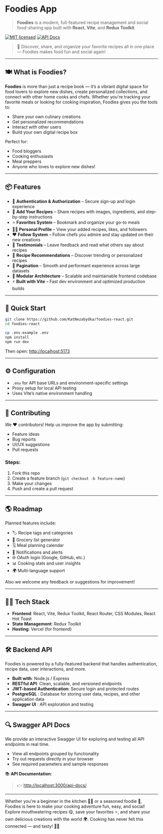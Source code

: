 # Foodies App

> **Foodies** is a modern, full-featured recipe management and social food-sharing app built with **React**, **Vite**, and **Redux Toolkit**.

[![MIT licensed](https://img.shields.io/badge/license-MIT-blue.svg)](LICENSE.MD)
[![API Docs](https://img.shields.io/badge/api-docs-blue?logo=swagger)](http://localhost:3000/api-docs/)

> 💝 Discover, share, and organize your favorite recipes all in one place — Foodies makes food fun and social again!

---

## 🍽️ What is Foodies?

**Foodies** is more than just a recipe book — it’s a vibrant digital space for food lovers to explore new dishes, create personalized collections, and connect with other home cooks and chefs. Whether you're tracking your favorite meals or looking for cooking inspiration, Foodies gives you the tools to:

* Share your own culinary creations
* Get personalized recommendations
* Interact with other users
* Build your own digital recipe box

Perfect for:

* Food bloggers
* Cooking enthusiasts
* Meal preppers
* Anyone who loves to explore new dishes!

---

## 📦 Features

* 🔐 **Authentication & Authorization** – Secure sign-up and login experience
* 🍲 **Add Your Recipes** – Share recipes with images, ingredients, and step-by-step instructions
* ⭐ **Favorites System** – Bookmark and organize your go-to meals
* 👨‍🍳 **Personal Profile** – View your added recipes, likes, and followers
* ❤️ **Follow System** – Follow chefs you admire and stay updated on their new creations
* 💬 **Testimonials** – Leave feedback and read what others say about recipes
* 🔁 **Recipe Recommendations** – Discover trending or personalized recipes
* 📱 **Pagination** – Smooth and performant experience across large datasets
* 🧩 **Modular Architecture** – Scalable and maintainable frontend codebase
* ⚡ **Built with Vite** – Fast dev environment and optimized production builds

---


## 🚀 Quick Start

```bash
git clone https://github.com/KatNezabydka/foodies-react.git
cd foodies-react

cp .env.example .env
npm install
npm run dev
```

Then open: [http://localhost:5173](http://localhost:5173)

---

## ⚙️ Configuration

* `.env` for API base URLs and environment-specific settings
* Proxy setup for local API testing
* Uses Vite’s native environment handling

---

## 🙌 Contributing

We ❤️ contributors!
Help us improve the app by submitting:

* Feature ideas
* Bug reports
* UI/UX suggestions
* Pull requests

### Steps:

1. Fork this repo
2. Create a feature branch (`git checkout -b feature-name`)
3. Make your changes
4. Push and create a pull request

---

## 🌎 Roadmap

Planned features include:

* 🏷️ Recipe tags and categories
* 🧾 Grocery list generator
* 🗓️ Meal planning calendar
* 🔔 Notifications and alerts
* 🌐 OAuth login (Google, GitHub, etc.)
* 📊 Cooking stats and user insights
* 🌍 Multi-language support

Also we welcome any feedback or suggestions for improvement!

---

## 👨‍💻 Tech Stack

* **Frontend**: React, Vite, Redux Toolkit, React Router, CSS Modules, React Hot Toast
* **State Management**: Redux Toolkit
* **Hosting**: Vercel (for frontend)

---


## 🛠️ Backend API

Foodies is powered by a fully-featured backend that handles authentication, recipe data, user interactions, and more.

* **Built with**: Node.js / Express
* **RESTful API**: Clean, scalable, and versioned endpoints
* **JWT-based Authentication**: Secure login and protected routes
* **PostgreSQL** : Database for storing user data, recipes, and other application data
* **Swagger UI** : API exploration and testing

---

## 🔍 Swagger API Docs

We provide an interactive Swagger UI for exploring and testing all API endpoints in real time.

* View all endpoints grouped by functionality
* Try out requests directly in your browser
* See required parameters and sample responses

📚 **API Documentation**:


> 👉 [http://localhost:3000/api-docs/](http://localhost:3000/api-docs/)

---

Whether you’re a beginner in the kitchen 🧑‍🍳 or a seasoned foodie 🍝, Foodies is here to make your cooking adventure fun, easy, and social!
Explore mouthwatering recipes 😋, save your favorites ⭐, and share your own delicious creations with the world 🌍.
Cooking has never felt this connected — and tasty! 🥑✨

